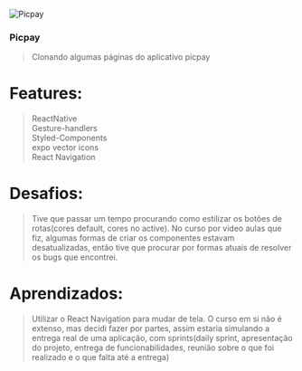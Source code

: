 ![Picpay](/relative/path/to/photo5003673669511260529.jpg?raw=true "Picpay")



### Picpay

> Clonando algumas páginas do aplicativo picpay

# Features:

> ReactNative <br>
> Gesture-handlers <br>
> Styled-Components <br>
> expo vector icons <br>
> React Navigation

# Desafios:

> Tive que passar um tempo procurando como estilizar os botões de rotas(cores default, cores no active).
> No curso por video aulas que fiz, algumas formas de criar os componentes estavam desatualizadas, então tive que procurar por formas atuais de resolver os bugs que encontrei.

# Aprendizados:

> Utilizar o React Navigation para mudar de tela.
> O curso em si não é extenso, mas decidi fazer por partes, assim estaria simulando a entrega real de uma aplicação, com sprints(daily sprint, apresentação do projeto, entrega de funcionabilidades, reunião sobre o que foi realizado e o que falta até a entrega)
